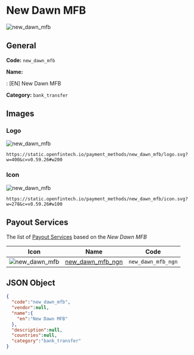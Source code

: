 
# New Dawn MFB 
![new_dawn_mfb](https://static.openfintech.io/payment_methods/new_dawn_mfb/logo.svg?w=400&c=v0.59.26#w200)  

## General 
**Code:** `new_dawn_mfb` 
 
**Name:** 
 
:	[EN] New Dawn MFB 
 
**Category:** `bank_transfer` 
 

## Images 

### Logo 
![new_dawn_mfb](https://static.openfintech.io/payment_methods/new_dawn_mfb/logo.svg?w=400&c=v0.59.26#w200)  

```
https://static.openfintech.io/payment_methods/new_dawn_mfb/logo.svg?w=400&c=v0.59.26#w200
```  

### Icon 
![new_dawn_mfb](https://static.openfintech.io/payment_methods/new_dawn_mfb/icon.svg?w=278&c=v0.59.26#w100)  

```
https://static.openfintech.io/payment_methods/new_dawn_mfb/icon.svg?w=278&c=v0.59.26#w100
```  

## Payout Services 
 
The list of [Payout Services](/payout-services/) based on the _New Dawn MFB_ 

|Icon|Name|Code| 
|:---:|:---:|:---:| 
|![new_dawn_mfb](https://static.openfintech.io/payout_methods/new_dawn_mfb/icon.svg?w=278&c=v0.59.26#w40) |[new_dawn_mfb_ngn](/payout-services/new_dawn_mfb_ngn/)|`new_dawn_mfb_ngn`| 
 

## JSON Object 

```json
{
  "code":"new_dawn_mfb",
  "vendor":null,
  "name":{
    "en":"New Dawn MFB"
  },
  "description":null,
  "countries":null,
  "category":"bank_transfer"
}
```  
